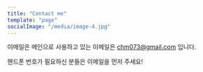 ```yaml
---
title: "Contact me"
template: "page"
socialImage: "/media/image-4.jpg"
---
```


이메일은 메인으로 사용하고 있는 이메일은 chm073@gmail.com 입니다.

핸드폰 번호가 필요하신 분들은 이메일을 먼저 주세요!
